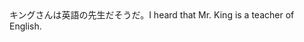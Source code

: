 <tr><td>キングさんは英語の先生だそうだ。<td><tr><tr><td>I heard that Mr. King is a teacher of English.<td><tr></table>


